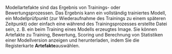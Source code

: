 Modellartefakte sind das Ergebnis von Trainings- oder Bewertungsprozessen. Das Ergebnis kann ein vollständig trainiertes Modell, ein Modellprüfpunkt (zur Wiederaufnahme des Trainings zu einem späteren Zeitpunkt) oder einfach eine während des Trainingsprozesses erstellte Datei sein, z. B. ein beim Training eines Modells erzeugtes Image. Sie können Artefakte zu Training, Bewertung, Scoring und Berechnung von Statistiken einer Modellversion anzeigen und herunterladen, indem Sie die Registerkarte **Artefakte**auswählen.

